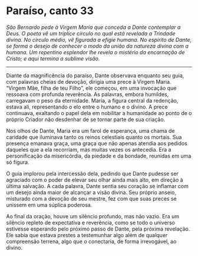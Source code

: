 # Paraíso, canto 33

_São Bernardo pede à Virgem Maria que conceda a Dante contemplar a Deus. O poeta vê um tríplice círculo no qual está revelada a Trindade divina. No círculo médio, vê figurada a efígie humana. No espírito de Dante, se forma o desejo de conhecer o modo da união da natureza divina com a humana. Um repentino esplendor lhe revela o mistério da encarnação de Cristo; e aqui termina a sublime visão._

---

Diante da magnificência do paraíso, Dante observava enquanto seu guia, com palavras cheias de devoção, dirigia uma prece à Virgem Maria. “Virgem Mãe, filha de teu Filho”, ele começou, em uma invocação que ressoava com profunda reverência. As palavras, embora humildes, carregavam o peso da eternidade. Maria, a figura central da redenção, estava ali, representando o elo entre o humano e o divino. A prece continuava, exaltando o papel dela em nobilitar a humanidade ao ponto de o próprio Criador não desdenhar de se tornar parte de sua criação.

Nos olhos de Dante, Maria era um farol de esperança, uma chama de caridade que iluminava tanto os reinos celestiais quanto os mortais. Sua presença emanava graça, uma graça que não apenas atendia aos pedidos daqueles que a ela recorriam, mas muitas vezes os antecedia. Era a personificação da misericórdia, da piedade e da bondade, reunidas em uma só figura.

O guia implorou pela intercessão dela, pedindo que Dante pudesse ser agraciado com o poder de elevar seu olhar ainda mais alto, em direção à última salvação. A cada palavra, Dante sentia seu coração se inflamar com um desejo ainda maior de alcançar a visão divina. Seu próprio anseio, misturado com a devoção de seu mestre, fez com que suas preces se unissem em uma súplica poderosa.

Ao final da oração, houve um silêncio profundo, mas não vazio. Era um silêncio repleto de expectativa e reverência, como se todo o universo estivesse esperando pelo próximo passo de Dante, pela próxima revelação. Ele sabia que estava prestes a testemunhar algo além de qualquer compreensão terrena, algo que o conectaria, de forma irrevogável, ao divino.